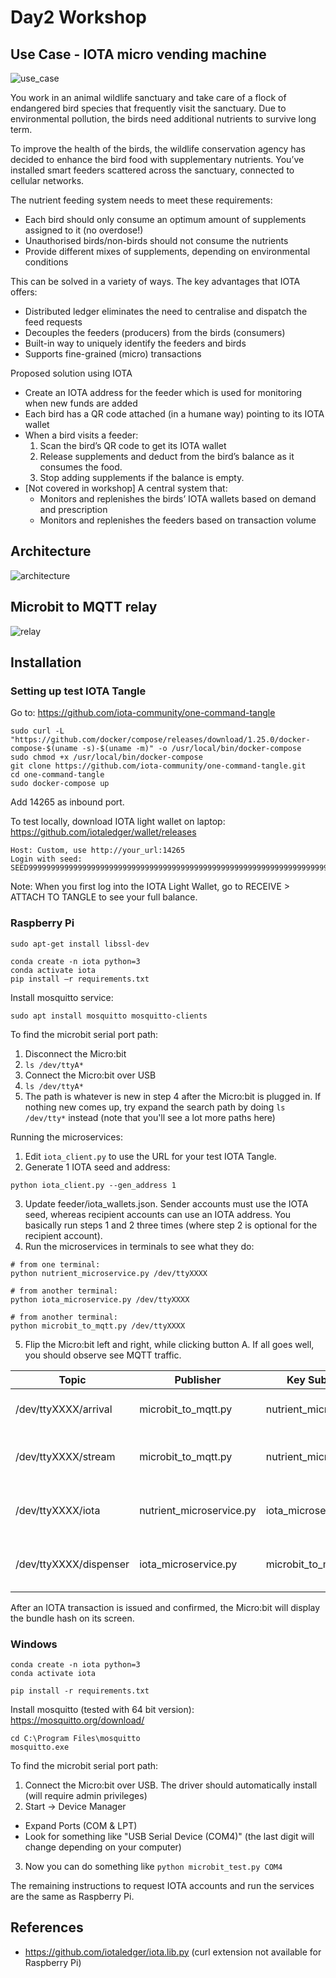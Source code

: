 # Day2 Workshop

## Use Case - IOTA micro vending machine

![use_case](assets/use_case.png)

You work in an animal wildlife sanctuary and take care of a flock of endangered bird species that frequently visit the sanctuary. Due to environmental pollution, the birds need additional nutrients to survive long term.

To improve the health of the birds, the wildlife conservation agency has decided to enhance the bird food with supplementary nutrients. You’ve installed smart feeders scattered across the sanctuary, connected to cellular networks.

The nutrient feeding system needs to meet these requirements:
- Each bird should only consume an optimum amount of supplements assigned to it (no overdose!)
- Unauthorised birds/non-birds should not consume the nutrients
- Provide different mixes of supplements, depending on environmental conditions

This can be solved in a variety of ways. The key advantages that IOTA offers:
- Distributed ledger eliminates the need to centralise and dispatch the feed requests
- Decouples the feeders (producers) from the birds (consumers)
- Built-in way to uniquely identify the feeders and birds
- Supports fine-grained (micro) transactions

Proposed solution using IOTA
- Create an IOTA address for the feeder which is used for monitoring when new funds are added
- Each bird has a QR code attached (in a humane way) pointing to its IOTA wallet
- When a bird visits a feeder:
  1. Scan the bird’s QR code to get its IOTA wallet
  2. Release supplements and deduct from the bird’s balance as it consumes the food. 
  3. Stop adding supplements if the balance is empty.
- [Not covered in workshop] A central system that:
  - Monitors and replenishes the birds’ IOTA wallets based on demand and prescription
  -  Monitors and replenishes the feeders based on transaction volume

## Architecture
![architecture](assets/architecture.png)

## Microbit to MQTT relay
![relay](assets/microbit_to_mqtt.png)

## Installation
### Setting up test IOTA Tangle

Go to: https://github.com/iota-community/one-command-tangle

```
sudo curl -L "https://github.com/docker/compose/releases/download/1.25.0/docker-compose-$(uname -s)-$(uname -m)" -o /usr/local/bin/docker-compose
sudo chmod +x /usr/local/bin/docker-compose
git clone https://github.com/iota-community/one-command-tangle.git
cd one-command-tangle
sudo docker-compose up
```

Add 14265 as inbound port.

To test locally, download IOTA light wallet on laptop: https://github.com/iotaledger/wallet/releases

```
Host: Custom, use http://your_url:14265
Login with seed: SEED99999999999999999999999999999999999999999999999999999999999999999999999999999
```
Note: When you first log into the IOTA Light Wallet, go to RECEIVE > ATTACH TO TANGLE to see your full balance.

### Raspberry Pi
```
sudo apt-get install libssl-dev

conda create -n iota python=3
conda activate iota
pip install –r requirements.txt

```

Install mosquitto service:
```
sudo apt install mosquitto mosquitto-clients
```

To find the microbit serial port path:
1. Disconnect the Micro:bit
2. `ls /dev/ttyA*`
3. Connect the Micro:bit over USB
4. `ls /dev/ttyA*`
5. The path is whatever is new in step 4 after the Micro:bit is plugged in. If nothing new comes up, try expand the search path by doing `ls /dev/tty*` instead (note that you'll see a lot more paths here)

Running the microservices:
1. Edit `iota_client.py` to use the URL for your test IOTA Tangle.
2. Generate 1 IOTA seed and address:
```
python iota_client.py --gen_address 1
```
3. Update feeder/iota_wallets.json. Sender accounts must use the IOTA seed, whereas recipient accounts can use an IOTA address. You basically run steps 1 and 2 three times (where step 2 is optional for the recipient account).
4. Run the microservices in terminals to see what they do:
```
# from one terminal:
python nutrient_microservice.py /dev/ttyXXXX

# from another terminal:
python iota_microservice.py /dev/ttyXXXX

# from another terminal:
python microbit_to_mqtt.py /dev/ttyXXXX
```
5. Flip the Micro:bit left and right, while clicking button A.  If all goes well, you should observe see MQTT traffic. 

| Topic | Publisher | Key Subscriber | Payload |
| -- | -- | -- | -- |
|/dev/ttyXXXX/arrival|microbit_to_mqtt.py|nutrient_microservice.py|arrival trigger with bird identifier|
|/dev/ttyXXXX/stream|microbit_to_mqtt.py|nutrient_microservice.py|sensor stream for id/fingerprinting of bird|
|/dev/ttyXXXX/iota|nutrient_microservice.py|iota_microservice.py|nutrient amounts to request payment for|
|/dev/ttyXXXX/dispenser|iota_microservice.py|microbit_to_mqtt.py|IOTA bundle hash of completed transaction|

After an IOTA transaction is issued and confirmed, the Micro:bit will display the bundle hash on its screen.

### Windows
```
conda create -n iota python=3
conda activate iota

pip install -r requirements.txt
```

Install mosquitto (tested with 64 bit version): https://mosquitto.org/download/
```
cd C:\Program Files\mosquitto
mosquitto.exe
```

To find the microbit serial port path:
1. Connect the Micro:bit over USB. The driver should automatically install (will require admin privileges)
2. Start -> Device Manager
  - Expand Ports (COM & LPT)
  - Look for something like "USB Serial Device (COM4)" (the last digit will change depending on your computer)
3. Now you can do something like `python microbit_test.py COM4`

The remaining instructions to request IOTA accounts and run the services are the same as Raspberry Pi.

## References
- https://github.com/iotaledger/iota.lib.py (curl extension not available for Raspberry Pi)

